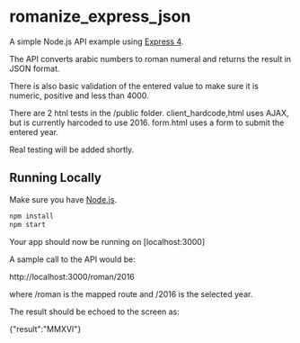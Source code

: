 # romanize_express_json

A simple Node.js API example using [Express 4](http://expressjs.com/).

The API converts arabic numbers to roman numeral and returns the result in JSON format.

There is also basic validation of the entered value to make sure it is numeric, positive and less than 4000.

There are 2 htnl tests in the /public folder. client_hardcode,html uses AJAX, but is currently harcoded to use 2016.
form.html uses a form to submit the entered year.

Real testing will be added shortly.

## Running Locally

Make sure you have [Node.js](http://nodejs.org/).

```sh
npm install
npm start
```

Your app should now be running on [localhost:3000]

A sample call to the API would be:

http://localhost:3000/roman/2016

where /roman is the mapped route and /2016 is the selected year.

The result should  be echoed to the screen as:

{"result":"MMXVI"}
